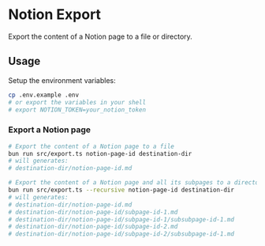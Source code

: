 # Notion Export

Export the content of a Notion page to a file or directory.

## Usage

Setup the environment variables:

```bash
cp .env.example .env
# or export the variables in your shell
# export NOTION_TOKEN=your_notion_token
```

### Export a Notion page

```bash
# Export the content of a Notion page to a file
bun run src/export.ts notion-page-id destination-dir
# will generates:
# destination-dir/notion-page-id.md

# Export the content of a Notion page and all its subpages to a directory
bun run src/export.ts --recursive notion-page-id destination-dir
# will generates:
# destination-dir/notion-page-id.md
# destination-dir/notion-page-id/subpage-id-1.md
# destination-dir/notion-page-id/subpage-id-1/subsubpage-id-1.md
# destination-dir/notion-page-id/subpage-id-2.md
# destination-dir/notion-page-id/subpage-id-2/subsubpage-id-1.md
```

